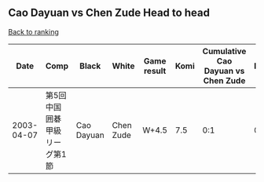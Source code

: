 ## Cao Dayuan vs Chen Zude Head to head

[Back to ranking](../../index.md)




| **Date** | **Comp** | **Black** | **White** | **Game result** | **Komi** | **Cumulative Cao Dayuan vs Chen Zude** | **Cao Dayuan streak** | **Chen Zude streak** | 
| --- | --- | --- | --- | --- | --- | --- | --- | --- |
| 2003-04-07 | 第5回中国囲碁甲級リーグ第1節 | Cao Dayuan | Chen Zude | W+4.5 | 7.5 | 0:1 | 0 | 1 |




